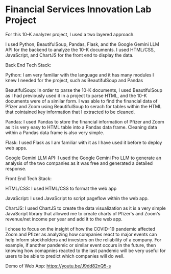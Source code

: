 # Financial Services Innovation Lab Project

For this 10-K analyzer project, I used a two layered approach.

I used Python, BeautifulSoup, Pandas, Flask, and the Google Gemini LLM API for the backend to analyze the 10-K documents. I used HTML/CSS, JavaScript, and ChartJS for the front end to display the data.

Back End Tech Stack:

Python: I am very familiar with the language and it has many modules I knew I needed for the project, such as BeautifulSoup and Pandas

BeautifulSoup: In order to parse the 10-K documents, I used BeautifulSoup as I had previously used it in a project to parse HTML, and the 10-K documents were of a similar form. I was able to find the financial data of Pfizer and Zoom using BeautifulSoup to serach for tables within the HTML that cointained key information that I extracted to be cleaned.

Pandas: I used Pandas to store the financial information of Pfizer and Zoom as it is very easy to HTML table into a Pandas data frame. Cleaning data within a Pandas data frame is also very simple.

Flask: I used Flask as I am familiar with it as I have used it before to deploy web apps.

Google Gemini LLM API: I used the Google Gemini Pro LLM to generate an analysis of the two companies as it was free and generated a detailed response.

Front End Tech Stack:

HTML/CSS: I used HTML/CSS to format the web app

JavaScript: I used JavaScript to script pageflow within the web app.

ChartJS: I used ChartJS to create the data visualization as it is a very simple JavaScript library that allowed me to create charts of Pfizer's and Zoom's revenue/net income per year and add it to the web app.

I chose to focus on the insight of how the COVID-19 pandemic affected Zoom and Pfizer as analyzing how companies react to major events can help inform stockholders and investors on the reliability of a company. For example, if another pandemic or similar event occurs in the future, then knowing how comapnies reacted to the last pandemic will be very useful for users to be able to predict which companies will do well.

Demo of Web App: https://youtu.be/J9dd82nQ5-s

